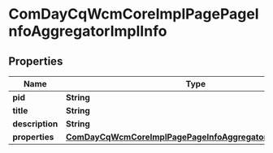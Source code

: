 

# ComDayCqWcmCoreImplPagePageInfoAggregatorImplInfo

## Properties

Name | Type | Description | Notes
------------ | ------------- | ------------- | -------------
**pid** | **String** |  |  [optional]
**title** | **String** |  |  [optional]
**description** | **String** |  |  [optional]
**properties** | [**ComDayCqWcmCoreImplPagePageInfoAggregatorImplProperties**](ComDayCqWcmCoreImplPagePageInfoAggregatorImplProperties.md) |  |  [optional]



